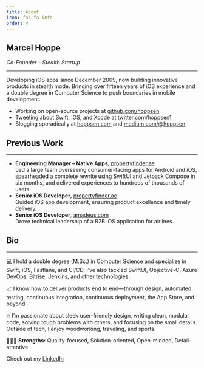 ```yaml
---
title: About
icon: fas fa-info
order: 4
---
```


## Marcel Hoppe
*Co-Founder – Stealth Startup*

---

Developing iOS apps since December 2009, now building innovative products in stealth mode. Bringing over fifteen years of iOS experience and a double degree in Computer Science to push boundaries in mobile development.

- Working on open-source projects at [github.com/hoppsen](https://github.com/hoppsen)
- Tweeting about Swift, iOS, and Xcode at [twitter.com/hoppsen1](https://twitter.com/hoppsen1)
- Blogging sporadically at [hoppsen.com](https://hoppsen.com) and [medium.com/@hoppsen](https://medium.com/@hoppsen)

## Previous Work

---

- **Engineering Manager – Native Apps**, [propertyfinder.ae](https://propertyfinder.ae)  
  Led a large team overseeing consumer-facing apps for Android and iOS, spearheaded a complete rewrite using SwiftUI and Jetpack Compose in six months, and delivered experiences to hundreds of thousands of users.
- **Senior iOS Developer**, [propertyfinder.ae](https://propertyfinder.ae)  
  Guided iOS app development, ensuring product excellence and timely delivery.
- **Senior iOS Developer**, [amadeus.com](https://amadeus.com)  
  Drove technical leadership of a B2B iOS application for airlines.

## Bio

---

💻 I hold a double degree (M.Sc.) in Computer Science and specialize in Swift, iOS, Fastlane, and CI/CD. I’ve also tackled SwiftUI, Objective-C, Azure DevOps, Bitrise, Jenkins, and other technologies.

📈 I know how to deliver products end to end—through design, automated testing, continuous integration, continuous deployment, the App Store, and beyond.

🔥 I’m passionate about sleek user-friendly design, writing clean, modular code, solving tough problems with others, and focusing on the small details. Outside of tech, I enjoy woodworking, traveling, and sports.

🏋🏼‍♂️ **Strengths:** Quality-focused, Solution-oriented, Open-minded, Detail-attentive

Check out my [LinkedIn](https://www.linkedin.com/in/marcelhoppe/)